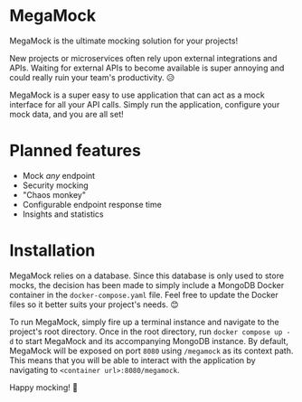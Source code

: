 # MegaMock
MegaMock is the ultimate mocking solution for your projects!

New projects or microservices often rely upon external integrations and APIs. Waiting for external APIs to become
available is super annoying and could really ruin your team's productivity. 😥

MegaMock is a super easy to use application that can act as a mock interface for all your API calls. Simply run the
application, configure your mock data, and you are all set!

# Planned features
- Mock *any* endpoint
- Security mocking
- "Chaos monkey"
- Configurable endpoint response time
- Insights and statistics

# Installation
MegaMock relies on a database. Since this database is only used to store mocks, the decision has been made to simply
include a MongoDB Docker container in the `docker-compose.yaml` file. Feel free to update the Docker files so it better
suits your project's needs. 😊

To run MegaMock, simply fire up a terminal instance and navigate to the project's root directory. Once in the root
directory, run `docker compose up -d` to start MegaMock and its accompanying MongoDB instance. By default, MegaMock will
be exposed on port `8080` using `/megamock` as its context path. This means that you will be able to interact with the
application by navigating to `<container url>:8080/megamock`.

Happy mocking! 🤡
